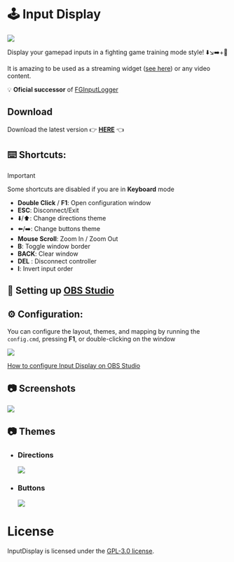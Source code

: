 # 🕹️ Input Display

![](assets/img/social_preview.png)

Display your gamepad inputs in a fighting game training mode style! ⬇️↘️➡️+👊

It is amazing to be used as a streaming
widget ([see here](https://github.com/lucasteles/InputDisplay/blob/master/how_to_obs.md)) or any video content.

💡 **Oficial successor** of [FGInputLogger](https://github.com/lucasteles/FGInputLogger)

## Download

Download the latest version 👉 [**HERE**](https://github.com/lucasteles/InputDisplay/releases) 👈

## ⌨️ Shortcuts:

> [!IMPORTANT]
> Some shortcuts are disabled if you are in **Keyboard** mode

- ️**Double Click** / **F1**: Open configuration window
- ️**ESC**: Disconnect/Exit
- ⬇️/⬆️: Change directions theme
- ⬅️/➡️: Change buttons theme
- **Mouse Scroll**: Zoom In / Zoom Out
- ️**B**: Toggle window border
- ️**BACK**: Clear window
- ️**DEL** : Disconnect controller
- ️**I**: Invert input order

## 🎥 Setting up [OBS Studio](https://obsproject.com)

## ⚙️ Configuration:

You can configure the layout, themes, and mapping by running the `config.cmd`, pressing **F1**, or double-clicking on the window

![](assets/img/config.png)

[How to configure Input Display on OBS Studio](https://github.com/lucasteles/InputDisplay/blob/master/how_to_obs.md)

## 📷 Screenshots

![](assets/img/print.png)

## 📷 Themes

- ### Directions
  ![](assets/img/themes_dir.png)

- ### Buttons
  ![](assets/img/themes_buttons.png)

License
=======
InputDisplay is licensed under the [GPL-3.0 license](LICENSE.txt).
